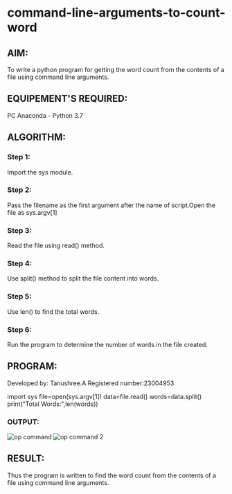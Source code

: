 # command-line-arguments-to-count-word
## AIM:
To write a python program for getting the word count from the contents of a file using command line arguments.
## EQUIPEMENT'S REQUIRED: 
PC
Anaconda - Python 3.7
## ALGORITHM: 
### Step 1:
Import the sys module.
### Step 2: 
 Pass the filename as the first argument after the name of script.Open the file as sys.argv[1]
### Step 3: 
Read the file using read() method.
### Step 4:  
Use split() method to split the file content into words.
### Step 5: 
Use len() to find the total words.
### Step 6: 
Run the program to determine the number of words in the file created.
## PROGRAM:
Developed by: Tanushree.A
Registered number:23004953

import sys
file=open(sys.argv[1])
data=file.read()
words=data.split()
print("Total Words:",len(words))
### OUTPUT:

![op command](https://github.com/Tanug25/command-line-arguments-to-count-word/assets/138849166/a8046ca3-86d7-4c6f-ba6f-0bbedb72de03)
![op command 2](https://github.com/Tanug25/command-line-arguments-to-count-word/assets/138849166/27e11ac6-5ac5-4b22-88bb-efc5b18b8437)


## RESULT:
Thus the program is written to find the word count from the contents of a file using command line arguments.
